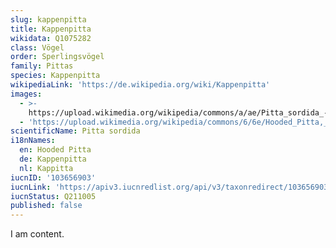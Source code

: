 ```yaml
---
slug: kappenpitta
title: Kappenpitta
wikidata: Q1075282
class: Vögel
order: Sperlingsvögel
family: Pittas
species: Kappenpitta
wikipediaLink: 'https://de.wikipedia.org/wiki/Kappenpitta'
images:
  - >-
    https://upload.wikimedia.org/wikipedia/commons/a/ae/Pitta_sordida_-_Sri_Phang_Nga.jpg
  - 'https://upload.wikimedia.org/wikipedia/commons/6/6e/Hooded_Pitta,_crop.jpg'
scientificName: Pitta sordida
i18nNames:
  en: Hooded Pitta
  de: Kappenpitta
  nl: Kappitta
iucnID: '103656903'
iucnLink: 'https://apiv3.iucnredlist.org/api/v3/taxonredirect/103656903'
iucnStatus: Q211005
published: false
---
```


I am content.
